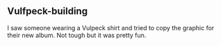 ## Vulfpeck-building
I saw someone wearing a Vulpeck shirt and tried to copy the graphic for their new album.
Not tough but it was pretty fun.
